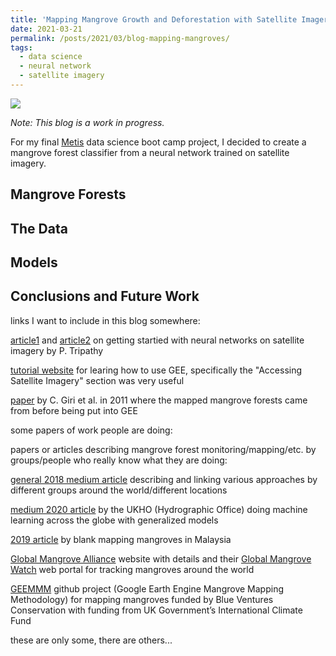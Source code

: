 ```yaml
---
title: 'Mapping Mangrove Growth and Deforestation with Satellite Imagery'
date: 2021-03-21
permalink: /posts/2021/03/blog-mapping-mangroves/
tags:
  - data science
  - neural network
  - satellite imagery
---
```


![](/images/mangrove_project_blog/Mangroves1.png)


*Note: This blog is a work in progress.*

For my final [Metis](https://www.thisismetis.com/) data science boot camp project, I decided to create a mangrove forest classifier from a neural network trained on satellite imagery. 


## Mangrove Forests


## The Data


## Models


## Conclusions and Future Work






links I want to include in this blog somewhere:

[article1](https://towardsdatascience.com/neural-network-for-satellite-data-classification-using-tensorflow-in-python-a13bcf38f3e1) and [article2](https://towardsdatascience.com/is-cnn-equally-shiny-on-mid-resolution-satellite-data-9e24e68f0c08) on getting startied with neural networks on satellite imagery by P. Tripathy


[tutorial website](https://geohackweek.github.io/GoogleEarthEngine/) for learing how to use GEE, specifically the "Accessing Satellite Imagery" section was very useful


[paper](https://onlinelibrary.wiley.com/doi/abs/10.1111/j.1466-8238.2010.00584.x) by C. Giri et al. in 2011 where the mapped mangrove forests came from before being put into GEE


some papers of work people are doing:

papers or articles describing mangrove forest monitoring/mapping/etc. by groups/people who really know what they are doing:


[general 2018 medium article](https://medium.com/google-earth/mangrove-monitoring-in-google-earth-engine-4d6f6be8d7fc) describing and linking various approaches by different groups around the world/different locations


[medium 2020 article](https://medium.com/uk-hydrographic-office/scaling-machine-learning-models-across-the-globe-the-quest-for-geo-generalisability-in-mangrove-f14282738378) by the UKHO (Hydrographic Office) doing machine learning across the globe with generalized models


[2019 article](https://www.intechopen.com/books/geographic-information-systems-and-science/gis-and-remote-sensing-for-mangroves-mapping-and-monitoring) by blank mapping mangroves in Malaysia


[Global Mangrove Alliance](http://www.mangrovealliance.org/mangrove-knowledge/) website with details and their 
[Global Mangrove Watch](https://www.globalmangrovewatch.org/?map=eyJiYXNlbWFwIjoibGlnaHQiLCJ2aWV3cG9ydCI6eyJsYXRpdHVkZSI6MjAsImxvbmdpdHVkZSI6MCwiem9vbSI6Mn19) web portal for tracking mangroves around the world


[GEEMMM](https://github.com/Blue-Ventures-Conservation/GEEMMM) github project (Google Earth Engine Mangrove Mapping Methodology) for mapping mangroves funded by Blue Ventures Conservation with funding from UK Government’s International Climate Fund


these are only some, there are others...



